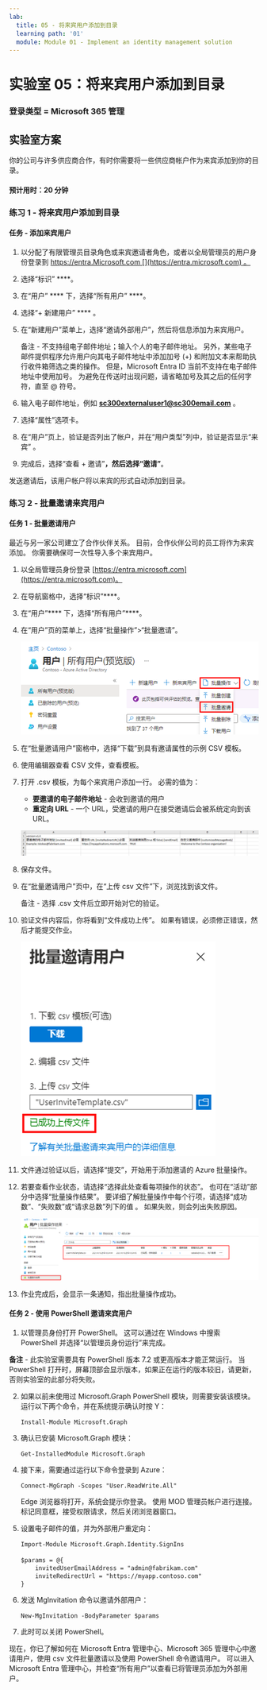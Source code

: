 ```yaml
---
lab:
  title: 05 - 将来宾用户添加到目录
  learning path: '01'
  module: Module 01 - Implement an identity management solution
---
```


# 实验室 05：将来宾用户添加到目录

### 登录类型 = Microsoft 365 管理

## 实验室方案

你的公司与许多供应商合作，有时你需要将一些供应商帐户作为来宾添加到你的目录。

#### 预计用时：20 分钟

### 练习 1 - 将来宾用户添加到目录

#### 任务 - 添加来宾用户

1. 以分配了有限管理员目录角色或来宾邀请者角色，或者以全局管理员的用户身份登录到 https://entra.Microsoft.com [](https://entra.microsoft.com) 。

2. 选择“标识” ****。

3. 在“用户” **** 下，选择“所有用户” ****。

4. 选择“+ 新建用户” **** 。

5. 在“新建用户”菜单上，选择“邀请外部用户”，然后将信息添加为来宾用户。

    备注 - 不支持组电子邮件地址；输入个人的电子邮件地址。 另外，某些电子邮件提供程序允许用户向其电子邮件地址中添加加号 (+) 和附加文本来帮助执行收件箱筛选之类的操作。 但是，Microsoft Entra ID 当前不支持在电子邮件地址中使用加号。 为避免在传送时出现问题，请省略加号及其之后的任何字符，直至 @ 符号。

6. 输入电子邮件地址，例如 **sc300externaluser1@sc300email.com** 。

7. 选择“属性”选项卡。

8. 在“用户”页上，验证是否列出了帐户，并在“用户类型”列中，验证是否显示“来宾” 。

9. 完成后，选择“查看 + 邀请”****，然后选择“邀请”****。


发送邀请后，该用户帐户将以来宾的形式自动添加到目录。


### 练习 2 - 批量邀请来宾用户

#### 任务 1 - 批量邀请用户

最近与另一家公司建立了合作伙伴关系。 目前，合作伙伴公司的员工将作为来宾添加。 你需要确保可一次性导入多个来宾用户。

1. 以全局管理员身份登录 [https://entra.microsoft.com](https://entra.microsoft.com)。

2. 在导航窗格中，选择“标识”****。

3. 在“用户”**** 下，选择“所有用户”****。

4. 在“用户”页的菜单上，选择“批量操作”>“批量邀请”。

     ![显示“所有用户”页面的屏幕图像，其中突出显示了“批量操作”和“批量邀请”菜单选项](./media/lp1-mod3-bulk-invite-option.png)

5. 在“批量邀请用户”窗格中，选择“下载”到具有邀请属性的示例 CSV 模板。

6. 使用编辑器查看 CSV 文件，查看模板。

7. 打开 .csv 模板，为每个来宾用户添加一行。 必需的值为：

    - **要邀请的电子邮件地址** - 会收到邀请的用户
    - **重定向 URL** - 一个 URL，受邀请的用户在接受邀请后会被系统定向到该 URL。

    ![显示示例批量邀请来宾模板 CSV 的屏幕图像](./media/lp1-mod3-template-csv.png)

8. 保存文件。

9. 在“批量邀请用户”页中，在“上传 csv 文件”下，浏览找到该文件。

     备注 - 选择 .csv 文件后立即开始对它的验证。

10. 验证文件内容后，你将看到“文件成功上传”。 如果有错误，必须修正错误，然后才能提交作业。

    ![显示“批量邀请用户”的屏幕图像，其中突出显示了“文件成功上传”消息](./media/lp1-mod3-bulk-invite-users-upload-csv.png)

11. 文件通过验证以后，请选择“提交”，开始用于添加邀请的 Azure 批量操作。

12. 若要查看作业状态，请选择“选择此处查看每项操作的状态”。 也可在“活动”部分中选择“批量操作结果”。 要详细了解批量操作中每个行项，请选择“成功数”、“失败数”或“请求总数”列下的值  。 如果失败，则会列出失败原因。

    ![显示批量操作结果的屏幕图像](./media/lp1-mod3-bulk-operations-results.png)

13. 作业完成后，会显示一条通知，指出批量操作成功。

#### 任务 2 - 使用 PowerShell 邀请来宾用户

1. 以管理员身份打开 PowerShell。 这可以通过在 Windows 中搜索 PowerShell 并选择“以管理员身份运行”来完成。 

**备注** - 此实验室需要具有 PowerShell 版本 7.2 或更高版本才能正常运行。  当 PowerShell 打开时，屏幕顶部会显示版本，如果正在运行的版本较旧，请更新，否则实验室的此部分将失败。

2. 如果以前未使用过 Microsoft.Graph PowerShell 模块，则需要安装该模块。  运行以下两个命令，并在系统提示确认时按 Y：

    ```
    Install-Module Microsoft.Graph
    ```
3. 确认已安装 Microsoft.Graph 模块：

    ```
    Get-InstalledModule Microsoft.Graph
    ```
    

4. 接下来，需要通过运行以下命令登录到 Azure：  

    ```
    Connect-MgGraph -Scopes "User.ReadWrite.All"
    ``` 
    Edge 浏览器将打开，系统会提示你登录。  使用 MOD 管理员帐户进行连接。  标记同意框，接受权限请求，然后关闭浏览器窗口。

5. 设置电子邮件的值，并为外部用户重定向：

    ```
    Import-Module Microsoft.Graph.Identity.SignIns
    
    $params = @{
        invitedUserEmailAddress = "admin@fabrikam.com"
        inviteRedirectUrl = "https://myapp.contoso.com"
    }
    ```

6. 发送 MgInvitation 命令以邀请外部用户：

    ```
    New-MgInvitation -BodyParameter $params
    ```

7. 此时可以关闭 PowerShell。
    
现在，你已了解如何在 Microsoft Entra 管理中心、Microsoft 365 管理中心中邀请用户，使用 csv 文件批量邀请以及使用 PowerShell 命令邀请用户。  可以进入 Microsoft Entra 管理中心，并检查“所有用户”以查看已将管理员添加为外部用户。
